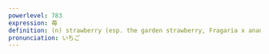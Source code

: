 ```yaml
---
powerlevel: 783
expression: 苺
definition: (n) strawberry (esp. the garden strawberry, Fragaria x ananassa); (P)
pronunciation: いちご
---
```

